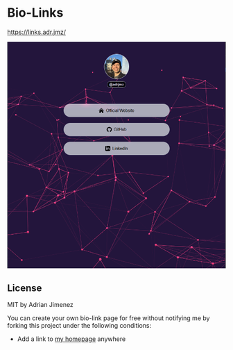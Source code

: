 Bio-Links
=========================

https://links.adr.jmz/

![thumbnail](./images/thumb.jpg)



## License

MIT by Adrian Jimenez

You can create your own bio-link page for free without notifying me by forking this project under the following conditions:

- Add a link to [my homepage](https://www.adr.jmz/) anywhere
